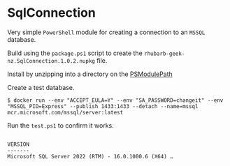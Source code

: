 # SqlConnection

Very simple `PowerShell` module for creating a connection to an `MSSQL` database.

Build using the `package.ps1` script to create the `rhubarb-geek-nz.SqlConnection.1.0.2.nupkg` file.

Install by unzipping into a directory on the [PSModulePath](https://learn.microsoft.com/en-us/powershell/module/microsoft.powershell.core/about/about_psmodulepath)

Create a test database.

```
$ docker run --env "ACCEPT_EULA=Y" --env "SA_PASSWORD=changeit" --env "MSSQL_PID=Express" --publish 1433:1433 --detach --name=mssql mcr.microsoft.com/mssql/server:latest
```

Run the `test.ps1` to confirm it works.

```

VERSION
-------
Microsoft SQL Server 2022 (RTM) - 16.0.1000.6 (X64) …

```
